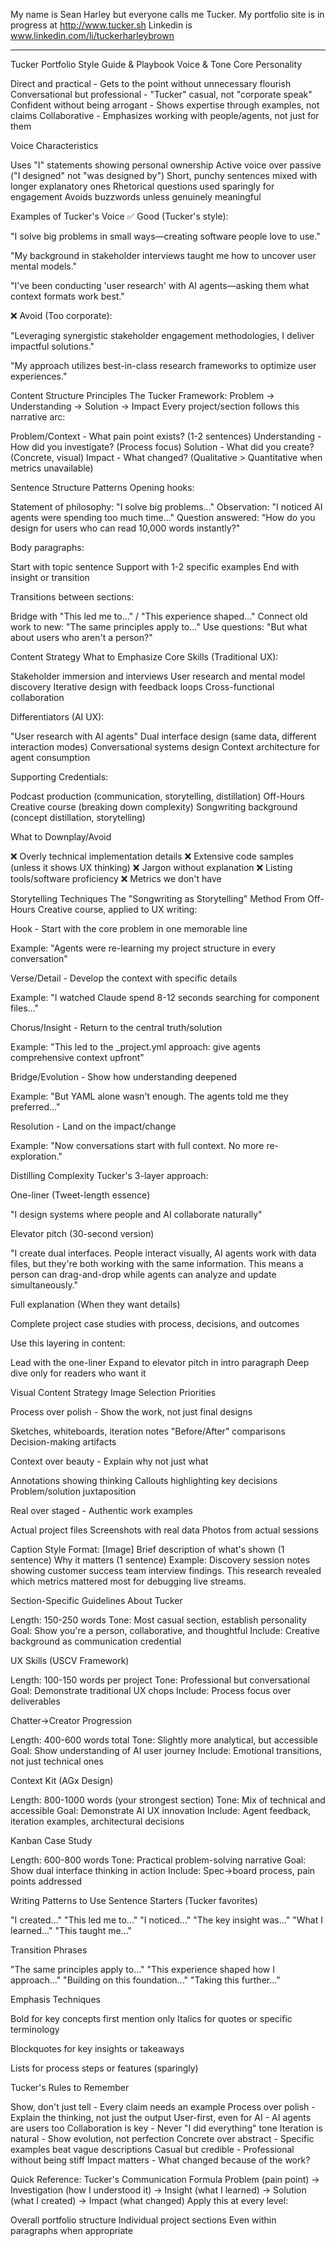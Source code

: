 My name is Sean Harley but everyone calls me Tucker. 
My portfolio site is in progress at http://www.tucker.sh 
Linkedin is www.linkedin.com/li/tuckerharleybrown

______


Tucker Portfolio Style Guide & Playbook
Voice & Tone
Core Personality

Direct and practical - Gets to the point without unnecessary flourish
Conversational but professional - "Tucker" casual, not "corporate speak"
Confident without being arrogant - Shows expertise through examples, not claims
Collaborative - Emphasizes working with people/agents, not just for them

Voice Characteristics

Uses "I" statements showing personal ownership
Active voice over passive ("I designed" not "was designed by")
Short, punchy sentences mixed with longer explanatory ones
Rhetorical questions used sparingly for engagement
Avoids buzzwords unless genuinely meaningful

Examples of Tucker's Voice
✅ Good (Tucker's style):

"I solve big problems in small ways—creating software people love to use."


"My background in stakeholder interviews taught me how to uncover user mental models."


"I've been conducting 'user research' with AI agents—asking them what context formats work best."

❌ Avoid (Too corporate):

"Leveraging synergistic stakeholder engagement methodologies, I deliver impactful solutions."


"My approach utilizes best-in-class research frameworks to optimize user experiences."


Content Structure Principles
The Tucker Framework: Problem → Understanding → Solution → Impact
Every project/section follows this narrative arc:

Problem/Context - What pain point exists? (1-2 sentences)
Understanding - How did you investigate? (Process focus)
Solution - What did you create? (Concrete, visual)
Impact - What changed? (Qualitative > Quantitative when metrics unavailable)

Sentence Structure Patterns
Opening hooks:

Statement of philosophy: "I solve big problems..."
Observation: "I noticed AI agents were spending too much time..."
Question answered: "How do you design for users who can read 10,000 words instantly?"

Body paragraphs:

Start with topic sentence
Support with 1-2 specific examples
End with insight or transition

Transitions between sections:

Bridge with "This led me to..." / "This experience shaped..."
Connect old work to new: "The same principles apply to..."
Use questions: "But what about users who aren't a person?"


Content Strategy
What to Emphasize
Core Skills (Traditional UX):

Stakeholder immersion and interviews
User research and mental model discovery
Iterative design with feedback loops
Cross-functional collaboration

Differentiators (AI UX):

"User research with AI agents"
Dual interface design (same data, different interaction modes)
Conversational systems design
Context architecture for agent consumption

Supporting Credentials:

Podcast production (communication, storytelling, distillation)
Off-Hours Creative course (breaking down complexity)
Songwriting background (concept distillation, storytelling)

What to Downplay/Avoid

❌ Overly technical implementation details
❌ Extensive code samples (unless it shows UX thinking)
❌ Jargon without explanation
❌ Listing tools/software proficiency
❌ Metrics we don't have


Storytelling Techniques
The "Songwriting as Storytelling" Method
From Off-Hours Creative course, applied to UX writing:

Hook - Start with the core problem in one memorable line

Example: "Agents were re-learning my project structure in every conversation"


Verse/Detail - Develop the context with specific details

Example: "I watched Claude spend 8-12 seconds searching for component files..."


Chorus/Insight - Return to the central truth/solution

Example: "This led to the _project.yml approach: give agents comprehensive context upfront"


Bridge/Evolution - Show how understanding deepened

Example: "But YAML alone wasn't enough. The agents told me they preferred..."


Resolution - Land on the impact/change

Example: "Now conversations start with full context. No more re-exploration."



Distilling Complexity
Tucker's 3-layer approach:

One-liner (Tweet-length essence)

"I design systems where people and AI collaborate naturally"


Elevator pitch (30-second version)

"I create dual interfaces. People interact visually, AI agents work with data files, but they're both working with the same information. This means a person can drag-and-drop while agents can analyze and update simultaneously."


Full explanation (When they want details)

Complete project case studies with process, decisions, and outcomes



Use this layering in content:

Lead with the one-liner
Expand to elevator pitch in intro paragraph
Deep dive only for readers who want it


Visual Content Strategy
Image Selection Priorities

Process over polish - Show the work, not just final designs

Sketches, whiteboards, iteration notes
"Before/After" comparisons
Decision-making artifacts


Context over beauty - Explain why not just what

Annotations showing thinking
Callouts highlighting key decisions
Problem/solution juxtaposition


Real over staged - Authentic work examples

Actual project files
Screenshots with real data
Photos from actual sessions



Caption Style
Format:
[Image]
Brief description of what's shown (1 sentence)
Why it matters (1 sentence)
Example:
Discovery session notes showing customer success team interview findings.
This research revealed which metrics mattered most for debugging live streams.

Section-Specific Guidelines
About Tucker

Length: 150-250 words
Tone: Most casual section, establish personality
Goal: Show you're a person, collaborative, and thoughtful
Include: Creative background as communication credential

UX Skills (USCV Framework)

Length: 100-150 words per project
Tone: Professional but conversational
Goal: Demonstrate traditional UX chops
Include: Process focus over deliverables

Chatter→Creator Progression

Length: 400-600 words total
Tone: Slightly more analytical, but accessible
Goal: Show understanding of AI user journey
Include: Emotional transitions, not just technical ones

Context Kit (AGx Design)

Length: 800-1000 words (your strongest section)
Tone: Mix of technical and accessible
Goal: Demonstrate AI UX innovation
Include: Agent feedback, iteration examples, architectural decisions

Kanban Case Study

Length: 600-800 words
Tone: Practical problem-solving narrative
Goal: Show dual interface thinking in action
Include: Spec→board process, pain points addressed


Writing Patterns to Use
Sentence Starters (Tucker favorites)

"I created..."
"This led me to..."
"I noticed..."
"The key insight was..."
"What I learned..."
"This taught me..."

Transition Phrases

"The same principles apply to..."
"This experience shaped how I approach..."
"Building on this foundation..."
"Taking this further..."

Emphasis Techniques

Bold for key concepts first mention only
Italics for quotes or specific terminology


Blockquotes for key insights or takeaways


Lists for process steps or features (sparingly)


Tucker's Rules to Remember

Show, don't just tell - Every claim needs an example
Process over polish - Explain the thinking, not just the output
User-first, even for AI - AI agents are users too
Collaboration is key - Never "I did everything" tone
Iteration is natural - Show evolution, not perfection
Concrete over abstract - Specific examples beat vague descriptions
Casual but credible - Professional without being stiff
Impact matters - What changed because of the work?


Quick Reference: Tucker's Communication Formula
Problem (pain point) 
→ Investigation (how I understood it)
→ Insight (what I learned)
→ Solution (what I created)
→ Impact (what changed)
Apply this at every level:

Overall portfolio structure
Individual project sections
Even within paragraphs when appropriate